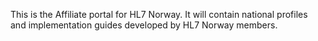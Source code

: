 This is the Affiliate portal for HL7 Norway. It will contain national profiles and implementation guides developed by HL7 Norway members.